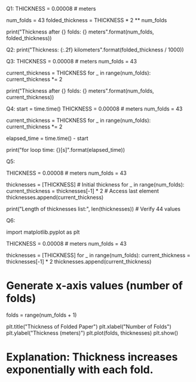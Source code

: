 Q1:
THICKNESS = 0.00008  # meters

num_folds = 43
folded_thickness = THICKNESS * 2 ** num_folds

print("Thickness after {} folds: {} meters".format(num_folds, folded_thickness))



Q2:
print("Thickness: {:.2f} kilometers".format(folded_thickness / 1000))

Q3:
THICKNESS = 0.00008  # meters
num_folds = 43

current_thickness = THICKNESS
for _ in range(num_folds):
  current_thickness *= 2

print("Thickness after {} folds: {} meters".format(num_folds, current_thickness))

Q4:
start = time.time()
THICKNESS = 0.00008  # meters
num_folds = 43

current_thickness = THICKNESS
for _ in range(num_folds):
  current_thickness *= 2

elapsed_time = time.time() - start

print("for loop time: {}[s]".format(elapsed_time))

Q5:

THICKNESS = 0.00008  # meters
num_folds = 43

thicknesses = [THICKNESS]  # Initial thickness
for _ in range(num_folds):
  current_thickness = thicknesses[-1] * 2  # Access last element
  thicknesses.append(current_thickness)

print("Length of thicknesses list:", len(thicknesses))  # Verify 44 values

Q6:

import matplotlib.pyplot as plt

THICKNESS = 0.00008  # meters
num_folds = 43

thicknesses = [THICKNESS]
for _ in range(num_folds):
  current_thickness = thicknesses[-1] * 2
  thicknesses.append(current_thickness)

# Generate x-axis values (number of folds)
folds = range(num_folds + 1)

plt.title("Thickness of Folded Paper")
plt.xlabel("Number of Folds")
plt.ylabel("Thickness (meters)")
plt.plot(folds, thicknesses)
plt.show()

# Explanation: Thickness increases exponentially with each fold.
